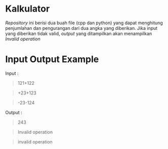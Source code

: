 ﻿# Kalkulator
*Repository* ini berisi dua buah file (cpp dan python) yang dapat menghitung penjumlahan dan pengurangan dari dua angka yang diberikan. Jika input yang diberikan tidak valid, *output* yang ditampilkan akan menampilkan *Invalid operation*

# Input Output Example
Input :
> 121+122

> +23+123

>  -23-124

Output : 
> 243

> Invalid operation

> invalid operation


